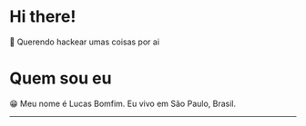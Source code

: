 # Hi there!
:notebook: Querendo hackear umas coisas por ai

# Quem sou eu
:grin: Meu nome é Lucas Bomfim. Eu vivo em São Paulo, Brasil. </br>

---
